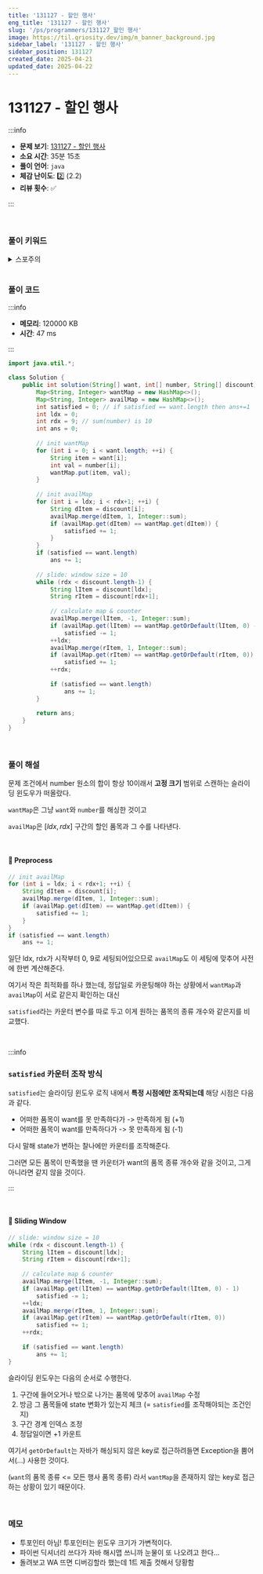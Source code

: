 ```yaml
---
title: '131127 - 할인 행사'
eng_title: '131127 - 할인 행사'
slug: '/ps/programmers/131127_할인 행사'
image: https://til.qriosity.dev/img/m_banner_background.jpg
sidebar_label: '131127 - 할인 행사'
sidebar_position: 131127
created_date: 2025-04-21
updated_date: 2025-04-22
---
```


# 131127 - 할인 행사

:::info

- **문제 보기**: [131127 - 할인 행사](https://school.programmers.co.kr/learn/courses/30/lessons/131127)
- **소요 시간**: 35분 15초
- **풀이 언어**: `java`
- **체감 난이도**: 2️⃣ (2.2)
- **리뷰 횟수**: ✅

:::

<br />

### 풀이 키워드

<details>
<summary>스포주의</summary>

`완전탐색` `해시` `슬라이딩 윈도우`

</details>

<br />

### 풀이 코드

:::info

- **메모리**: 120000 KB
- **시간**: 47 ms

:::

```java
import java.util.*;

class Solution {  
    public int solution(String[] want, int[] number, String[] discount) {
        Map<String, Integer> wantMap = new HashMap<>();
        Map<String, Integer> availMap = new HashMap<>();
        int satisfied = 0; // if satisfied == want.length then ans+=1
        int ldx = 0;
        int rdx = 9; // sum(number) is 10
        int ans = 0;
        
        // init wantMap
        for (int i = 0; i < want.length; ++i) {
            String item = want[i];
            int val = number[i];
            wantMap.put(item, val);
        }
        
        // init availMap
        for (int i = ldx; i < rdx+1; ++i) {
            String dItem = discount[i];
            availMap.merge(dItem, 1, Integer::sum);
            if (availMap.get(dItem) == wantMap.get(dItem)) {
                satisfied += 1;
            }
        }
        if (satisfied == want.length)
            ans += 1;
        
        // slide: window size = 10
        while (rdx < discount.length-1) {
            String lItem = discount[ldx];
            String rItem = discount[rdx+1];
                
            // calculate map & counter
            availMap.merge(lItem, -1, Integer::sum);
            if (availMap.get(lItem) == wantMap.getOrDefault(lItem, 0) - 1)
                satisfied -= 1;
            ++ldx;
            availMap.merge(rItem, 1, Integer::sum);
            if (availMap.get(rItem) == wantMap.getOrDefault(rItem, 0))
                satisfied += 1;
            ++rdx;
            
            if (satisfied == want.length)
                ans += 1;
        }
        
        return ans;
    }
}
```

<br />

### 풀이 해설

문제 조건에서 number 원소의 합이 항상 10이래서 **고정 크기** 범위로 스캔하는 슬라이딩 윈도우가 떠올랐다.

`wantMap`은 그냥 `want`와 `number`를 해싱한 것이고

`availMap`은 $[ldx, rdx]$ 구간의 할인 품목과 그 수를 나타낸다.

<br />

#### 📌 Preprocess

```java
// init availMap
for (int i = ldx; i < rdx+1; ++i) {
    String dItem = discount[i];
    availMap.merge(dItem, 1, Integer::sum);
    if (availMap.get(dItem) == wantMap.get(dItem)) {
        satisfied += 1;
    }
}
if (satisfied == want.length)
    ans += 1;
```

일단 ldx, rdx가 시작부터 0, 9로 세팅되어있으므로 `availMap`도 이 세팅에 맞추어 사전에 한번 계산해준다.

여기서 작은 최적화를 하나 했는데, 정답일로 카운팅해야 하는 상황에서 `wantMap`과 `availMap`이 서로 같은지 확인하는 대신

`satisfied`라는 카운터 변수를 따로 두고 이게 원하는 품목의 종류 개수와 같은지를 비교했다.

<br />

:::info

### `satisfied` 카운터 조작 방식

`satisfied`는 슬라이딩 윈도우 로직 내에서 **특정 시점에만 조작되는데** 해당 시점은 다음과 같다.

- 어떠한 품목이 want를 못 만족하다가 -> 만족하게 됨 (+1)
- 어떠한 품목이 want를 만족하다가 -> 못 만족하게 됨 (-1)

다시 말해 state가 변하는 찰나에만 카운터를 조작해준다.

그러면 모든 품목이 만족했을 땐 카운터가 want의 품목 종류 개수와 같을 것이고, 그게 아니라면 같지 않을 것이다.

:::

<br />

#### 📌 Sliding Window

```java
// slide: window size = 10
while (rdx < discount.length-1) {
    String lItem = discount[ldx];
    String rItem = discount[rdx+1];
        
    // calculate map & counter
    availMap.merge(lItem, -1, Integer::sum);
    if (availMap.get(lItem) == wantMap.getOrDefault(lItem, 0) - 1)
        satisfied -= 1;
    ++ldx;
    availMap.merge(rItem, 1, Integer::sum);
    if (availMap.get(rItem) == wantMap.getOrDefault(rItem, 0))
        satisfied += 1;
    ++rdx;
    
    if (satisfied == want.length)
        ans += 1;
}
```

슬라이딩 윈도우는 다음의 순서로 수행한다.

1. 구간에 들어오거나 밖으로 나가는 품목에 맞추어 `availMap` 수정
2. 방금 그 품목들에 state 변화가 있는지 체크 (= `satisfied`를 조작해야되는 조건인지)
3. 구간 경계 인덱스 조정
4. 정답일이면 +1 카운트

여기서 `getOrDefault`는 자바가 해싱되지 않은 key로 접근하려들면 Exception을 뿜어서(...) 사용한 것이다.

(`want`의 품목 종류 <= 모든 행사 품목 종류) 라서 `wantMap`을 존재하지 않는 key로 접근하는 상황이 있기 때문이다.

<br />

### 메모

- 투포인터 아님! 투포인터는 윈도우 크기가 가변적이다.
- 파이썬 딕셔너리 쓰다가 자바 해시맵 쓰니까 눈물이 또 나오려고 한다...
- 돌려보고 WA 뜨면 디버깅할라 했는데 1트 제출 컷해서 당황함
